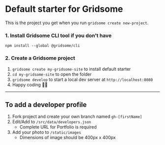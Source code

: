 # Default starter for Gridsome

This is the project you get when you run `gridsome create new-project`.

### 1. Install Gridsome CLI tool if you don't have

`npm install --global @gridsome/cli`

### 2. Create a Gridsome project

1. `gridsome create my-gridsome-site` to install default starter
2. `cd my-gridsome-site` to open the folder
3. `gridsome develop` to start a local dev server at `http://localhost:8080`
4. Happy coding 🎉🙌

---

## To add a developer profile

1. Fork project and create your own branch named `gh-[firstName]`
2. Edit/Add to `/src/data/developers.json`
   - Complete URL for Portfolio is required
3. Add your photo to `/static/images`
   - Dimensions of image should be 400px x 400px
